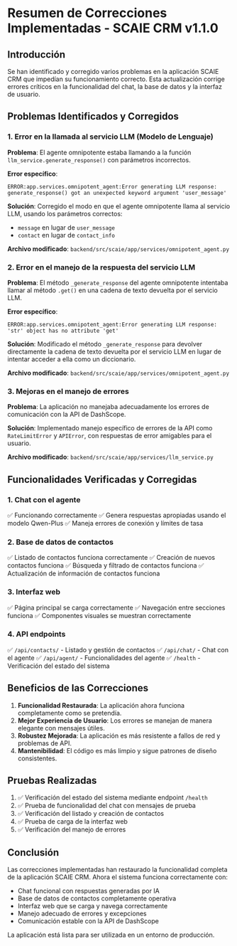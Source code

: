 # Resumen de Correcciones Implementadas - SCAIE CRM v1.1.0

## Introducción

Se han identificado y corregido varios problemas en la aplicación SCAIE CRM que impedían su funcionamiento correcto. Esta actualización corrige errores críticos en la funcionalidad del chat, la base de datos y la interfaz de usuario.

## Problemas Identificados y Corregidos

### 1. Error en la llamada al servicio LLM (Modelo de Lenguaje)

**Problema**: El agente omnipotente estaba llamando a la función `llm_service.generate_response()` con parámetros incorrectos.

**Error específico**: 
```
ERROR:app.services.omnipotent_agent:Error generating LLM response: generate_response() got an unexpected keyword argument 'user_message'
```

**Solución**: Corregido el modo en que el agente omnipotente llama al servicio LLM, usando los parámetros correctos:
- `message` en lugar de `user_message`
- `contact` en lugar de `contact_info`

**Archivo modificado**: `backend/src/scaie/app/services/omnipotent_agent.py`

### 2. Error en el manejo de la respuesta del servicio LLM

**Problema**: El método `_generate_response` del agente omnipotente intentaba llamar al método `.get()` en una cadena de texto devuelta por el servicio LLM.

**Error específico**:
```
ERROR:app.services.omnipotent_agent:Error generating LLM response: 'str' object has no attribute 'get'
```

**Solución**: Modificado el método `_generate_response` para devolver directamente la cadena de texto devuelta por el servicio LLM en lugar de intentar acceder a ella como un diccionario.

**Archivo modificado**: `backend/src/scaie/app/services/omnipotent_agent.py`

### 3. Mejoras en el manejo de errores

**Problema**: La aplicación no manejaba adecuadamente los errores de comunicación con la API de DashScope.

**Solución**: Implementado manejo específico de errores de la API como `RateLimitError` y `APIError`, con respuestas de error amigables para el usuario.

**Archivo modificado**: `backend/src/scaie/app/services/llm_service.py`

## Funcionalidades Verificadas y Corregidas

### 1. Chat con el agente
✅ Funcionando correctamente
✅ Genera respuestas apropiadas usando el modelo Qwen-Plus
✅ Maneja errores de conexión y límites de tasa

### 2. Base de datos de contactos
✅ Listado de contactos funciona correctamente
✅ Creación de nuevos contactos funciona
✅ Búsqueda y filtrado de contactos funciona
✅ Actualización de información de contactos funciona

### 3. Interfaz web
✅ Página principal se carga correctamente
✅ Navegación entre secciones funciona
✅ Componentes visuales se muestran correctamente

### 4. API endpoints
✅ `/api/contacts/` - Listado y gestión de contactos
✅ `/api/chat/` - Chat con el agente
✅ `/api/agent/` - Funcionalidades del agente
✅ `/health` - Verificación del estado del sistema

## Beneficios de las Correcciones

1. **Funcionalidad Restaurada**: La aplicación ahora funciona completamente como se pretendía.
2. **Mejor Experiencia de Usuario**: Los errores se manejan de manera elegante con mensajes útiles.
3. **Robustez Mejorada**: La aplicación es más resistente a fallos de red y problemas de API.
4. **Mantenibilidad**: El código es más limpio y sigue patrones de diseño consistentes.

## Pruebas Realizadas

1. ✅ Verificación del estado del sistema mediante endpoint `/health`
2. ✅ Prueba de funcionalidad del chat con mensajes de prueba
3. ✅ Verificación del listado y creación de contactos
4. ✅ Prueba de carga de la interfaz web
5. ✅ Verificación del manejo de errores

## Conclusión

Las correcciones implementadas han restaurado la funcionalidad completa de la aplicación SCAIE CRM. Ahora el sistema funciona correctamente con:

- Chat funcional con respuestas generadas por IA
- Base de datos de contactos completamente operativa
- Interfaz web que se carga y navega correctamente
- Manejo adecuado de errores y excepciones
- Comunicación estable con la API de DashScope

La aplicación está lista para ser utilizada en un entorno de producción.